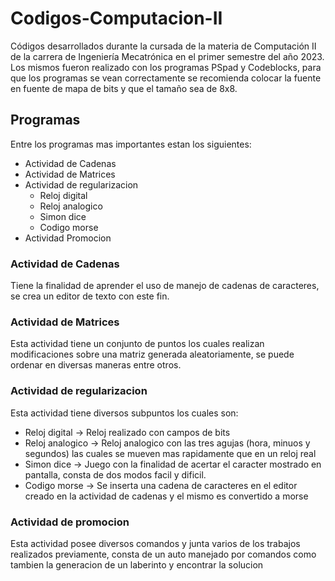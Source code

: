 # Codigos-Computacion-II
Códigos desarrollados durante la cursada de la materia de Computación II de la carrera de Ingeniería Mecatrónica en el primer semestre del año 2023. Los mismos fueron realizado con los programas PSpad y Codeblocks, para que los programas se vean correctamente se recomienda colocar la fuente en fuente de mapa de bits y que el tamaño sea de 8x8. 
## Programas
Entre los programas mas importantes estan los siguientes:
 - Actividad de Cadenas  
 - Actividad de Matrices
 - Actividad de regularizacion
   - Reloj digital
   - Reloj analogico
   - Simon dice
   - Codigo morse
 - Actividad Promocion

### Actividad de Cadenas
Tiene la finalidad de aprender el uso de manejo de cadenas de caracteres, se crea un editor de texto con este fin.
### Actividad de Matrices
Esta actividad tiene un conjunto de puntos los cuales realizan modificaciones sobre una matriz generada aleatoriamente, se puede ordenar en diversas maneras entre otros.
### Actividad de regularizacion
Esta actividad tiene diversos subpuntos los cuales son:
- Reloj digital -> Reloj realizado con campos de bits
- Reloj analogico -> Reloj analogico con las tres agujas (hora, minuos y segundos) las cuales se mueven mas rapidamente que en un reloj real
- Simon dice -> Juego con la finalidad de acertar el caracter mostrado en pantalla, consta de dos modos facil y dificil.
- Codigo morse -> Se inserta una cadena de caracteres en el editor creado en la actividad de cadenas y el mismo es convertido a morse
### Actividad de promocion
Esta actividad posee diversos comandos y junta varios de los trabajos realizados previamente, consta de un auto manejado por comandos como tambien la generacion de un laberinto y encontrar la solucion


